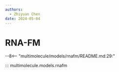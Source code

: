 ```yaml
---
authors:
  - Zhiyuan Chen
date: 2024-05-04
---
```


# RNA-FM

--8<-- "multimolecule/models/rnafm/README.md:29:"

::: multimolecule.models.rnafm
